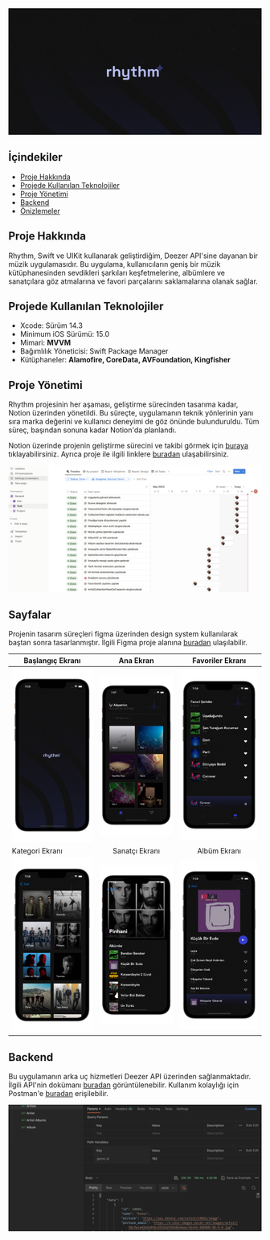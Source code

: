 <div align="center">
  <img src="./Asset/banner.png" alt="Uygulama reklam görseli" />
</div>

## İçindekiler
- [Proje Hakkında](#proje-hakkında)
- [Projede Kullanılan Teknolojiler](#projede-kullanılan-teknolojiler)
- [Proje Yönetimi](#proje-yönetimi)
- [Backend](#backend)
- [Önizlemeler](#önizlemeler)

## Proje Hakkında
Rhythm, Swift ve UIKit kullanarak geliştirdiğim, Deezer API'sine dayanan bir müzik uygulamasıdır. Bu uygulama, kullanıcıların geniş bir müzik kütüphanesinden sevdikleri şarkıları keşfetmelerine, albümlere ve sanatçılara göz atmalarına ve favori parçalarını saklamalarına olanak sağlar.

## Projede Kullanılan Teknolojiler
- Xcode: Sürüm 14.3
- Minimum iOS Sürümü: 15.0
- Mimari: **MVVM**
- Bağımlılık Yöneticisi: Swift Package Manager
- Kütüphaneler: **Alamofire, CoreData, AVFoundation, Kingfisher**

## Proje Yönetimi
Rhythm projesinin her aşaması, geliştirme sürecinden tasarıma kadar, Notion üzerinden yönetildi. Bu süreçte, uygulamanın teknik yönlerinin yanı sıra marka değerini ve kullanıcı deneyimi de göz önünde bulunduruldu. Tüm süreç, başından sonuna kadar Notion'da planlandı.

Notion üzerinde projenin geliştirme sürecini ve takibi görmek için [buraya](https://rhythm-app.notion.site/490696bc3e864f239ca9bcb1bc95c85f?v=0c346faa516c4296995aadd2d865e6ab) tıklayabilirsiniz. Ayrıca proje ile ilgili linklere [buradan](https://rhythm-app.notion.site/c076874c2eb74d1faaa06356f8314fd2?v=ff11edcaaae342e29b69ccc11af2cabd) ulaşabilirsiniz.

<div align="center">
  <img src="./Asset/notion.png" alt="Proje Yönetimi Görseli" />
</div>

## Sayfalar
Projenin tasarım süreçleri figma üzerinden design system kullanılarak baştan sonra tasarlanmıştır. İlgili Figma proje alanına [buradan](https://www.figma.com/file/8GyADwXG3hnFmEzXPAIVof/Rhythm--Music-App?type=design&node-id=12%3A833&t=GuknLK9rKXpTJ6oc-1) ulaşılabilir.

| Başlangıç Ekranı  | Ana Ekran | Favoriler Ekranı| 
| ------------- |:-------------:| :-------------:|
| ![Önizleme](Asset/splash.png) | ![Önizleme](Asset/home.png) | ![Önizleme](Asset/favorites.png) |
| Kategori Ekranı |Sanatçı Ekranı | Albüm Ekranı |
| ![Önizleme](Asset/category.png) | ![Önizleme](Asset/artist.png) | ![Önizleme](Asset/album.png) |

## Backend
Bu uygulamanın arka uç hizmetleri Deezer API üzerinden sağlanmaktadır. İlgili API'nin dokümanı [buradan](https://developers.deezer.com/api) görüntülenebilir. Kullanım kolaylığı için Postman'e [buradan](https://www.postman.com/batuhandemirbas/workspace/rhythm/collection/23568618-eb3269dc-63b3-4d88-9d5f-57665702c6f1?action=share&creator=23568618) erişilebilir.

<div align="center">
  <img src="./Asset/postman.png" alt="API Endpointleri Postman" />
</div>
